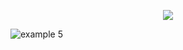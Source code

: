 <p align="center">
   <img src="https://github.com/cpp-rakesh/discrete_mathematics_and_its_applications/blob/master/chapter_2_basic_structures/2.4_sequences_and_summations/recurrence_relations/examples/repo/main.jpg">
</p>

![example 5]()

